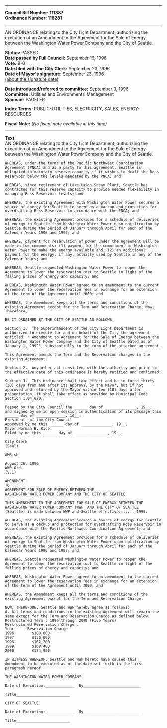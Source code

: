 * * * * *  
  
**Council Bill Number: [](#h0)[](#h2)111387**   
**Ordinance Number: 118281**  
  
* * * * *  
  
AN ORDINANCE relating to the City Light Department; authorizing the execution of an Amendment to the Agreement for the Sale of Energy between the Washington Water Power Company and the City of Seattle.  
  
**Status:** PASSED   
**Date passed by Full Council:** September 16, 1996   
**Vote:** 9-0   
**Date filed with the City Clerk:** September 23, 1996   
**Date of Mayor's signature:** September 23, 1996   
[(about the signature date)](/~public/approvaldate.htm)   
  
  
**Date introduced/referred to committee:** September 3, 1996   
**Committee:** Utilities and Environmental Management   
**Sponsor:** PAGELER   
  
**Index Terms:** PUBLIC-UTILITIES, ELECTRICITY, SALES, ENERGY-RESOURCES  
  
**Fiscal Note:** *(No fiscal note available at this time)*  
  
* * * * *  
  
**Text**  
    AN ORDINANCE relating to the City Light Department; authorizing the  
    execution of an Amendment to the Agreement for the Sale of Energy  
    between the Washington Water Power Company and the City of Seattle.  
  
    WHEREAS, under the terms of the Pacific Northwest Coordination  
    Agreement (PNCA) and as a party to this agreement, Seattle is  
    obligated to maintain reserve capacity if it wishes to draft the Ross  
    Reservoir below the levels mandated by the PNCA; and  
  
    WHEREAS, since retirement of Lake Union Steam Plant, Seattle has  
    contracted for this reserve capacity to provide needed flexibility in  
    managing Ross Reservoir levels; and  
  
    WHEREAS, the existing Agreement with Washington Water Power secures a  
    source of energy for Seattle to serve as a backup and protection for  
    overdrafting Ross Reservoir in accordance with the PNCA; and  
  
    WHEREAS, the existing Agreement provides for a schedule of deliveries  
    of energy to Seattle from Washington Water Power upon notification by  
    Seattle during the period of January through April for each of the  
    Calendar Years 1996 and 1997; and  
  
    WHEREAS, payment for reservation of power under the Agreement will be  
    made in two components: (1) payment for the commitment of Washington  
    Water Power to make the energy available and; (2) an additional  
    payment for the energy, if any, actually used by Seattle in any of the  
    Calendar Years; and  
  
    WHEREAS, Seattle requested Washington Water Power to reopen the  
    Agreement to lower the reservation cost to Seattle in light of the  
    falling prices of energy and capacity; and  
  
    WHEREAS, Washington Water Power agreed to an amendment to the current  
    Agreement to lower the reservation fees in exchange for an extension  
    of the term of the Agreement until 2000; and  
  
    WHEREAS, the Amendment keeps all the terms and conditions of the  
    existing Agreement except for the Term and Reservation Charge; Now,  
    Therefore,  
  
    BE IT ORDAINED BY THE CITY OF SEATTLE AS FOLLOWS:  
  
    Section 1.  The Superintendent of the City Light Department is  
    authorized to execute for and on behalf of the City the agreement  
    entitled, " Amendment to Agreement for the Sale of Energy between the  
    Washington Water Power Company and the City of Seattle Dated as of  
    January 1, 1992", substantially in the form of the attached agreement.  
  
    This Agreement amends the Term and the Reservation charges in the  
    existing Agreement.  
  
    Section 2.  Any other act consistent with the authority and prior to  
    the effective date of this ordinance is hereby ratified and confirmed.  
  
    Section 3.  This ordinance shall take effect and be in force thirty  
    (30) days from and after its approval by the Mayor, but if not  
    approved and returned by the Mayor within ten (10) days after  
    presentation, it shall take effect as provided by Municipal Code  
    Section 1.04.020.  
  
    Passed by the City Council the ______ day of ______________, 19__,  
    and signed by me in open session in authentication of its passage this  
    ______ day of _____________, 19__.  
    President  of the City Council  
    Approved by me this ______ day of ______________, 19__.  
    Mayor Norman B. Rice  
    Filed by me this ______ day of _______________, 19__.  
  
    City Clerk  
    (Seal)  
  
    AMR:sh  
  
    August 26, 1996  
    WWP.Ord.  
    (V.1)  
  
    AMENDMENT  
    TO  
    AGREEMENT FOR SALE OF ENERGY BETWEEN THE  
    WASHINGTON WATER POWER COMPANY AND THE CITY OF SEATTLE  
  
    THIS AMENDMENT TO THE AGREEMENT FOR SALE OF ENERGY BETWEEN THE  
    WASHINGTON WATER POWER COMPANY (WWP) AND THE CITY OF SEATTLE  
    (Seattle) is made between WWP and Seattle effective......, 1996.  
  
    WHEREAS, the existing Agreement secures a source of energy for Seattle  
    to serve as a backup and protection for overdrafting Ross Reservoir in  
    accordance with the Pacific Northwest Coordination Agreement; and  
  
    WHEREAS, the existing Agreement provides for a schedule of deliveries  
    of energy to Seattle from Washington Water Power upon notification by  
    Seattle during the period of January through April for each of the  
    Calendar Years 1996 and 1997; and  
  
    WHEREAS, Seattle requested Washington Water Power to reopen the  
    Agreement to lower the reservation cost to Seattle in light of the  
    falling prices of energy and capacity; and  
  
    WHEREAS, Washington Water Power agreed to an amendment to the current  
    Agreement to lower the reservation fees in exchange for an extension  
    of the term of the Agreement until 2000; and  
  
    WHEREAS, the Amendment keeps all the terms and conditions of the  
    existing Agreement except for the Term and Reservation Charge.  
  
    NOW, THEREFORE, Seattle and WWP hereby agree as follows:  
    A. All terms and conditions in the existing Agreement will remain the  
    same except for the Term and Reservation Charge as defined below.  
    Restructured Term : 1996 through 2000 (Five Years)  
    Restructured Reservation Charge :  
    Year      Reservation Charge  
    1996        $180,000  
    1997        $156,000  
    1998        $162,200  
    1999        $168,400  
    2000        $174,900  
  
    IN WITNESS WHEREOF, Seattle and WWP hereto have caused this  
    Amendment to be executed as of the date set forth in the first  
    paragraph hereof.  
  
    THE WASHINGTON WATER POWER COMPANY  
  
    Date of Execution:_____________  By__________________________  
  
    Title________________________  
  
    CITY OF SEATTLE  
  
    Date of Execution:_____________  By__________________________  
  
    Title________________________  
